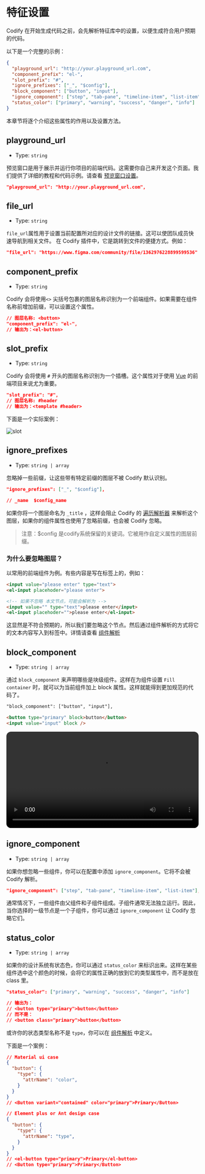 # 特征设置

Codify 在开始生成代码之前，会先解析特征库中的设置，以便生成符合用户预期的代码。

以下是一个完整的示例：

```json
{
  "playground_url": "http://your.playground_url.com",
  "component_prefix": "el-",
  "slot_prefix": "#",
  "ignore_prefixes": ["_", "$config"],
  "block_component": ["button", "input"],
  "ignore_component": ["step", "tab-pane", "timeline-item", "list-item"],
  "status_color": ["primary", "warning", "success", "danger", "info"]
}
```

本章节将逐个介绍这些属性的作用以及设置方法。

## playground_url

- Type: `string`

预览窗口是用于展示并运行你项目的前端代码。这需要你自己来开发这个页面。我们提供了详细的教程和代码示例。请查看 [预览窗口设置](/guide/playground-setting)。

```json
"playground_url": "http://your.playground_url.com",
```

## file_url

- Type: `string`

`file_url`属性用于设置当前配置所对应的设计文件的链接。这可以使团队成员快速导航到相关文件。 在 Codify 插件中，它是跳转到文件的便捷方式。例如：

```json
"file_url": "https://www.figma.com/community/file/1362976228899599536"
```

## component_prefix

- Type: `string`

Codify 会将使用`<>` 尖括号包裹的图层名称识别为一个前端组件。如果需要在组件名称前增加前缀，可以设置这个属性。

```json
// 图层名称: <button>
"component_prefix": "el-",
// 输出为：<el-button>
```

## slot_prefix

- Type: `string`

Codify 会将使用 `#` 开头的图层名称识别为一个插槽。这个属性对于使用 [Vue](https://vuejs.org/guide/components/slots#named-slots) 的前端项目来说尤为重要。

```json
"slot_prefix": "#",
// 图层名称: #header
// 输出为：<template #header>
```

下面是一个实际案例：

![slot](/images/slot-view.png)

## ignore_prefixes

- Type: `string | array`

忽略掉一些前缀，让这些带有特定前缀的图层不被 Codify 默认识别。

```json
"ignore_prefixes": ["_", "$config"],

// _name  $config_name
```

如果你将一个图层命名为 `_title` ，这样会阻止 Codify 的 [遍历解析器](/guide/style-parsers#遍历解析器-traverse) 来解析这个图层，如果你的组件属性也使用了忽略前缀，也会被 Codify 忽略。

> 注意：$config 是codify系统保留的关键词。它被用作自定义属性的图层前缀。

### 为什么要忽略图层？

以常用的前端组件为例。有些内容是写在标签上的，例如：

```html
<input value="please enter" type="text">
<el-input placehoder="please enter">

<!-- 如果不忽略 本文节点，可能会解析为 -->
<input value="" type="text">please enter</input>
<el-input placehoder="">please enter</el-input>

```

这显然是不符合预期的，所以我们要忽略这个节点。然后通过组件解析的方式将它的文本内容写入到标签中。详情请查看 [组件解析](/guide/component-parsers)

## block_component

- Type: `string | array` 

通过 `block_component` 来声明哪些是块级组件。这样在为组件设置 `Fill container` 时，就可以为当前组件加上 block 属性。这样就能得到更加规范的代码了。

```html
"block_component": ["button", "input"],

<button type="primary" block>button</button>
<input value="input" block />
```

<video width="100%" loop autoplay style="border-radius: 12px;"> 
  <source src="/images/block.mp4" type="video/mp4"> 
</video>

## ignore_component

- Type: `string | array` 

如果你想忽略一些组件，你可以在配置中添加 `ignore_component`。它将不会被 Codify 解析。

```json
"ignore_component": ["step", "tab-pane", "timeline-item", "list-item"],
```

通常情况下，一些组件由父组件和子组件组成。子组件通常无法独立运行。因此，当你选择的一级节点是一个子组件，你可以通过 `ignore_component` 让 Codify 忽略它们。

## status_color

- Type: `string | array`

如果你的设计系统有状态色，你可以通过 `status_color` 来标识出来。这样在某些组件选中这个颜色的时候，会将它的属性正确的放到它的类型属性中，而不是放在 class 里。

```json
"status_color": ["primary", "warning", "success", "danger", "info"]

// 输出为：
// <button type="primary">button</button>
// 而不是：
// <button class="primary">button</button>
```
或许你的状态类型名称不是 `type`，你可以在 [组件解析](/guide/component-parsers) 中定义。

下面是一个案例：

```json {5,15}
// Material ui case
{
  "button": {
    "type": {
      "attrName": "color",
    }
  }
}
// <Button variant="contained" color="primary">Primary</Button>

// Element plus or Ant design case
{
  "button": {
    "type": {
      "attrName": "type",
    }
  }
}
// <el-button type="primary">Primary</el-button>
// <Button type="primary">Primary</Button>
```
